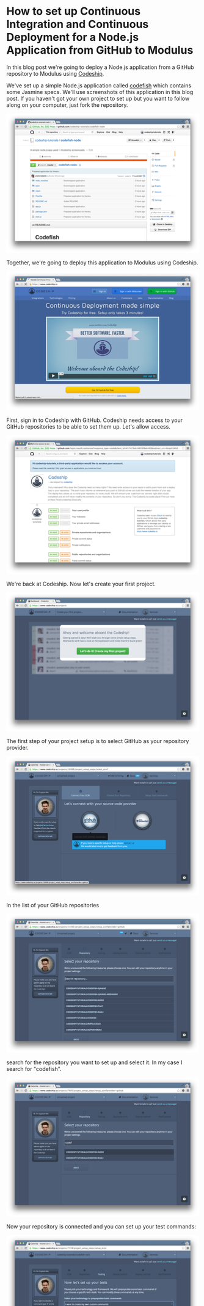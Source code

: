 












<iframe src="" height="498" width="885" allowfullscreen="" frameborder="0"></iframe>

How to set up Continuous Integration and Continuous Deployment for a Node.js Application from GitHub to Modulus
======================

In this blog post we're going to deploy a Node.js application from a GitHub repository to Modulus using [Codeship][codeship].





We've set up a simple Node.js application called [codefish][codefish-repo] which contains some Jasmine specs. We'll use screenshots of this application in this blog post. If you haven't got your own project to set up but you want to follow along on your computer, just fork the repository.

[![codefish-node on GitHub][screenshot-repository]][screenshot-repository]





Together, we're going to deploy this application to Modulus using Codeship.

[![Codeship Landing Page][screenshot-codefish-landingpage]][screenshot-codefish-landingpage]

First, sign in to Codeship with GitHub. Codeship needs access to your GitHub repositories to be able to set them up. Let's allow access.

[![GitHub Access][screenshot-oauth]][screenshot-oauth]

We're back at Codeship. Now let's create your first project.

[![Let's set up our first project on Codeship][screenshot-codeship-welcome]][screenshot-codeship-welcome]





The first step of your project setup is to select GitHub as your repository provider.

[![Select your repository provider][screenshot-repo-provider-selection]][screenshot-repo-provider-selection]

In the list of your GitHub repositories

[![Search for your repository in the list][screenshot-repo-selection]][screenshot-repo-selection]

search for the repository you want to set up and select it. In my case I search for "codefish".

[![Find your repository in the filtered list][screenshot-repo-selection-filtered]][screenshot-repo-selection-filtered]

Now your repository is connected and you can set up your test commands:

[![Set up your test commands][screenshot-codeship-technology]][screenshot-codeship-technology]

Codefish is a Node.js application. Therefore let's choose "Node.js" as your technology. This prepopulates the setup commands and the test commands for you.

[![Select Node.js as your technology][screenshot-codeship-technology-selected]][screenshot-codeship-technology-selected]





Codeship suggests Node.js 0.10.25, but you can use whatever Node version you like. To find out the Node version of your project, type `node -v` in the Terminal.

[![Type ruby -v and find out your Ruby version][screenshot-technology-version]][screenshot-technology-version]

Just copy your Node version into the `nvm install` and `nvm use` statements.

If you want to run Jasmine specs, please install `jasmine-node` globally additionally to your node modules. In this case just add `npm install -g jasmine-node` after `npm install`.

You don't need `npm test` for your Jasmine specs, so you can comment it out by adding a hash key before the command. Instead, add `jasmine-node spec` to the test commands to run your Jasmine specs.

[![Comment the test command `npm test` and add `jasmine-node spec`][screenshot-test-commands]][screenshot-test-commands]





Now let's finish your setup and go to the dashboard.

[![Finish your setup. You are on the Dashboard now][screenshot-codeship-dasboard]][screenshot-codeship-dasboard]





You can trigger a build for your application by pushing to your repository. Let's add the the Codeship status image to the README file. I use markdown syntax to insert the image.

[![Copy the code for the Codeship status badge to your README file][screenshot-codeship-image]][screenshot-codeship-image]

Now commit and push this change.

[![Commit and push your change][screenshot-codeship-push]][screenshot-codeship-push]

This triggered a new build on Codeship.

[![A new build got triggered on Codeship][screenshot-first-build-running]][screenshot-first-build-running]

You can access the build details by clicking the arrow on the right. Here you can follow the running build.

[![Click on the arrow to the right to access the build details][screenshot-first-build-running-details]][screenshot-first-build-running-details]

A few seconds later your build succeeded! Great!

[![Look at all the commands that are running][screenshot-first-build-finished]][screenshot-first-build-finished]

You see all the commands that were run. After a few initial preparation commands Codeship ran the commands that you specified a few moments ago.





You can inspect the output of a single command by clicking on it. For the `codefish` application, we can see that two Jasmine specs were run.

[![Look at the log of a single command by clicking on it][screenshot-build-log]][screenshot-build-log]





You've already pushed to your repository, watched your build log and got a green build. So you can finish the assistant at the top.

[![Finish the setup wizard by clicking on the click to finish button][screenshot-build-without-road-to-success]][screenshot-build-without-road-to-success]





Now let's deploy your application to Modulus. Go to your project settings by clicking on the settings icon in the projects dropdown.

[![Go to your project settings by clicking on the settings icon in the projects dropdown][screenshot-go-to-project-settings]][screenshot-go-to-project-settings]

[![You are on the Testing Setup screen now][screenshot-project-settings]][screenshot-project-settings]

Then navigate to the "Deployment" section.

[![You are on the Deployment Setup screen now][screenshot-deployment-settings]][screenshot-deployment-settings]

As we want to deploy to Modulus we click on the "Modulus" button.

[![Click on the Modulus button][screenshot-new-deployment]][screenshot-new-deployment]





Next you need to fill in your Modulus API token and project name. To generate an API
token install the Modulus command line tool first.

![Install modulus CLI][screenshot-install-tool]

Sign in to Modulus with your Github credentials or the credentials you've used
to sign up on Modulus.

![Sign in to modulus CLI][screenshot-sign-in-to-deployment]

Now you can generate an API token

![Create modulus API token][screenshot-create-api-token]

and insert it into your deployment configuration.

![Insert modulus API token][screenshot-insert-api-token]

In the last config step add the name of your Modulus application. If that
application doesn't exist already it will be created.





[![Copy and paste the Modulus API key to Codeship][screenshot-complete-deployment]][screenshot-complete-deployment]

Now save your deployment by clicking on the green checkmark on the right.

[![Save your deployment configuration by clicking on the green checkmark][screenshot-saved-deployment]][screenshot-saved-deployment]

From now on Codeship will deploy your application to Modulus everytime you push to your GitHub repository.





You still need to tell Modulus how to run your application.

In your `package.json` add `"main": "start.js"`, because this file will
start your application's server.

![Add Modulus config][screenshot-add-deployment-config]

Now commit and push this change

![Commit and push Modulus config][screenshot-commit-and-push-deployment-config]





And immediately another build will start running on Codeship. Let's go back to your project overview.

[![Go back to the project overview to see a new running build][screenshot-deploy-build-started]][screenshot-deploy-build-started]

After the commands we already know from your first build, your application also gets deployed to Modulus now.

[![After some initial commands were run your application gets deployed][screenshot-build-deployment]][screenshot-build-deployment]

And about 2 minutes later your application is online.

[![After about 2 minutes your application is online][screenshot-build-deployment-complete]][screenshot-build-deployment-complete]





In the deployment log you can look up your application's URL.

![Look up application URL][screenshot-look-up-url]





When you open the URL of your Modulus app now, your deployed application appears. You can find mine on [codefish-11838.onmodulus.net][codefish-live].

[![Have a look at the app you just deployed][screenshot-deployed-application]][screenshot-deployed-application]

If you need help with setting up your own application, please use the support link in the top-right corner or please tweet us [@codeship][codeship-twitter]!

![If you need help please click the support link in the top-right corner or tweet us @codeship][screenshot-build-deployment-complete]



 [codeship]: https://www.codeship.io/
 [codeship-twitter]: http://www.twitter.com/codeship
 
 [codefish-repo]: https://github.com/codeship-tutorials/codefish-node
 
 
 [codefish-live]: http://codefish-11838.onmodulus.net
 
 [screenshot-repository]: ../screenshots/github/codefish-node/repository.png
 [screenshot-codefish-landingpage]: ../screenshots/codeship-landingpage.png
 [screenshot-oauth]: ../screenshots/github/oauth.png
 [screenshot-codeship-welcome]: ../screenshots/codeship-welcome.png
 [screenshot-repo-provider-selection]: ../screenshots/github/repo-provider-selection.png
 [screenshot-repo-selection]: ../screenshots/repo-selection.png
 [screenshot-repo-selection-filtered]: ../screenshots/node/codefish-node-selection-filtered.png
 [screenshot-codeship-technology]: ../screenshots/codeship-technology.png
 [screenshot-codeship-technology-selected]: ../screenshots/node/codeship-technology.png
 [screenshot-technology-version]: ../screenshots/node/technology-version.png
 [screenshot-test-commands]: ../screenshots/node/test-commands.png
 [screenshot-codeship-dasboard]: ../screenshots/github/codefish-node/codeship-dashboard.png
 [screenshot-codeship-image]: ../screenshots/node/codeship-image.png
 [screenshot-codeship-push]: ../screenshots/github/codefish-node/push.png
 [screenshot-first-build-running]: ../screenshots/node/first-build-running.png
 [screenshot-first-build-running-details]: ../screenshots/github/codefish-node/first-build-running-details.png
 [screenshot-first-build-finished]: ../screenshots/github/codefish-node/first-build-finished.png
 [screenshot-build-log]: ../screenshots/github/codefish-node/build-log.png
 [screenshot-build-without-road-to-success]: ../screenshots/github/codefish-node/build-without-road-to-success.png
 [screenshot-go-to-project-settings]: ../screenshots/github/codefish-node/go-to-project-settings.png
 [screenshot-project-settings]: ../screenshots/node/project-settings.png
 [screenshot-deployment-settings]: ../screenshots/node/deployment-settings.png
 [screenshot-new-deployment]: ../screenshots/node/modulus/new-deployment.png
 [screenshot-heroku-apps]: ../screenshots/modulus/heroku-apps.png
 [screenshot-create-heroku-app]: ../screenshots/modulus/create-heroku-app.png
 [screenshot-heroku-app-created]: ../screenshots/modulus/heroku-app-created.png
 [screenshot-heroku-deployment-name]: ../screenshots/node/modulus/heroku-deployment-name.png
 [screenshot-show-api-key]: ../screenshots/modulus/show-api-key.png
 [screenshot-complete-deployment]: ../screenshots/node/modulus/complete-deployment.png
 [screenshot-saved-deployment]: ../screenshots/node/modulus/saved-deployment.png
 [screenshot-added-paragraph]: ../screenshots/node/added-paragraph.png
 [screenshot-commit-and-push-paragraph]: ../screenshots/github/node/commit-and-push-paragraph.png
 [screenshot-deploy-build-started]: ../screenshots/node/modulus/deploy-build-started.png
 [screenshot-build-deployment]: ../screenshots/node/modulus/build-deployment.png
 [screenshot-build-deployment-complete]: ../screenshots/node/modulus/build-deployment-complete.png
 [screenshot-deployed-application]: ../screenshots/node/modulus/deployed-application.png
 [screenshot-select-post-hook]: ../screenshots/github/codefish-node/select-post-hook.png
 [screenshot-paste-hook-url]: ../screenshots/github/codefish-node/paste-hook-url.png
 [screenshot-hook-added]: ../screenshots/github/codefish-node/hook-added.png
 [screenshot-deployment-username]: ../screenshots/node/modulus/username.png
 [screenshot-create-deployment-token]: ../screenshots/node/modulus/create-token.png
 [screenshot-add-deployment-config]: ../screenshots/modulus/add-config.png
 [screenshot-commit-and-push-deployment-config]: ../screenshots/github/codefish-node/modulus/commit-and-push-deployment-config.png
 [screenshot-dotcloud-api-key]: ../screenshots/modulus/api-key.png
 [screenshot-dotcloud-deployment-api-key]: ../screenshots/node/modulus/deployment-api-key.png
 [screenshot-dotcloud-yml]: ../screenshots/node/modulus/dotcloud-yml.png
 [screenshot-dotcloud-wsgi-py]: ../screenshots/node/modulus/wsgi-py.png
 [screenshot-deployment-documentation-page]: ../screenshots/node/modulus/documentation-page.png
 [screenshot-empty-deployment]: ../screenshots/node/modulus/empty-deployment.png
 [screenshot-deployment-home-page]: ../screenshots/modulus/home-page.png
 [screenshot-new-deployment-app]: ../screenshots/node/modulus/new-deployment-app.png
 [screenshot-deployment-oauth]: ../screenshots/modulus/oauth.png
 [screenshot-app-yml]: ../screenshots/node/modulus/app-yml.png
 [screenshot-install-tool]: ../screenshots/modulus/install-tool.png
 [screenshot-sign-in-to-deployment]: ../screenshots/modulus/sign-in-to-deployment.png
 [screenshot-create-api-token]: ../screenshots/modulus/create-api-token.png
 [screenshot-insert-api-token]: ../screenshots/modulus/insert-api-token.png
 [screenshot-look-up-url]: ../screenshots/modulus/look-up-url.png


